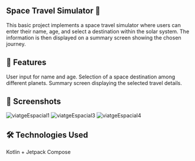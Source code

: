 ## Space Travel Simulator 🚀

This basic project implements a space travel simulator where users can enter their name, age, and select a destination within the solar system. The information is then displayed on a summary screen showing the chosen journey.

## 📱 Features

User input for name and age.
Selection of a space destination among different planets.
Summary screen displaying the selected travel details.

## 📸 Screenshots
![viatgeEspacial1](https://github.com/user-attachments/assets/8bc247d3-71a4-4f80-90ca-89eee5fafbc7)
![viatgeEspacial3](https://github.com/user-attachments/assets/427baeb8-034e-4f2d-a214-dc97532051d0)
![viatgeEspacial4](https://github.com/user-attachments/assets/4cf91c36-2f57-4a38-8c78-c7cf11a06b9c)

## 🛠️ Technologies Used

Kotlin + Jetpack Compose
